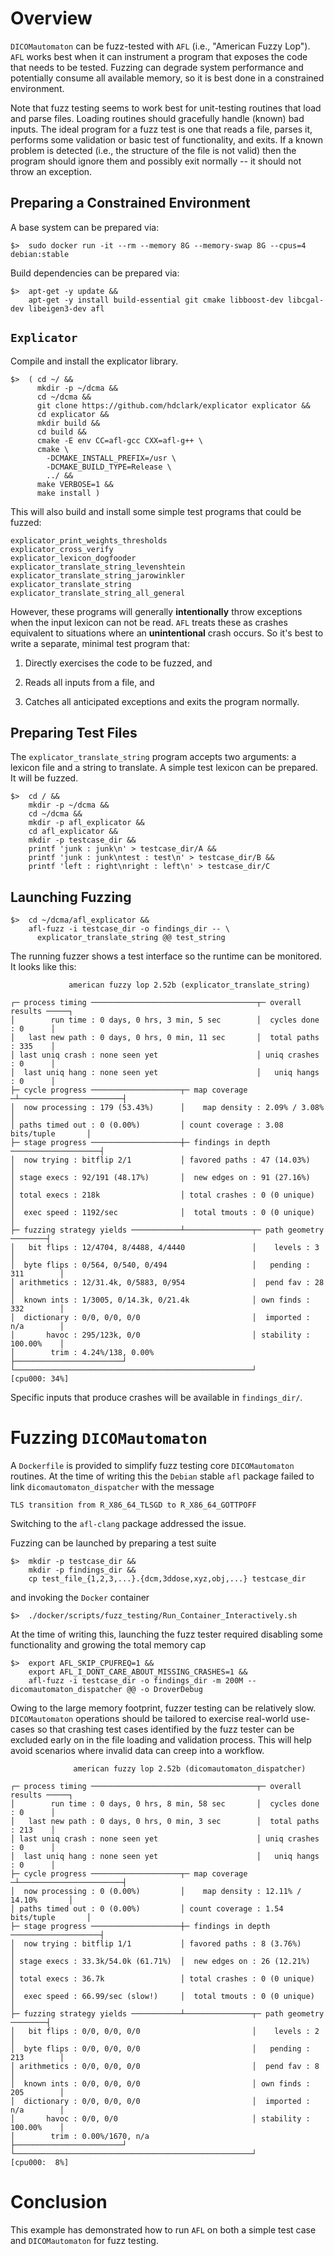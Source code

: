 
# Overview

`DICOMautomaton` can be fuzz-tested with `AFL` (i.e., "American Fuzzy Lop"). `AFL` works best when it can instrument a
program that exposes the code that needs to be tested. Fuzzing can degrade system performance and potentially consume
all available memory, so it is best done in a constrained environment.

Note that fuzz testing seems to work best for unit-testing routines that load and parse files. Loading routines should
gracefully handle (known) bad inputs. The ideal program for a fuzz test is one that reads a file, parses it, performs
some validation or basic test of functionality, and exits. If a known problem is detected (i.e., the structure of the
file is not valid) then the program should ignore them and possibly exit normally -- it should not throw an exception.

## Preparing a Constrained Environment

A base system can be prepared via:

    $>  sudo docker run -it --rm --memory 8G --memory-swap 8G --cpus=4 debian:stable

Build dependencies can be prepared via:

    $>  apt-get -y update && 
        apt-get -y install build-essential git cmake libboost-dev libcgal-dev libeigen3-dev afl

## `Explicator`

Compile and install the explicator library. 

    $>  ( cd ~/ && 
          mkdir -p ~/dcma && 
          cd ~/dcma && 
          git clone https://github.com/hdclark/explicator explicator && 
          cd explicator && 
          mkdir build && 
          cd build && 
          cmake -E env CC=afl-gcc CXX=afl-g++ \
          cmake \
            -DCMAKE_INSTALL_PREFIX=/usr \
            -DCMAKE_BUILD_TYPE=Release \
            ../ && 
          make VERBOSE=1 && 
          make install )

This will also build and install some simple test programs that could be fuzzed:

    explicator_print_weights_thresholds
    explicator_cross_verify
    explicator_lexicon_dogfooder
    explicator_translate_string_levenshtein
    explicator_translate_string_jarowinkler
    explicator_translate_string
    explicator_translate_string_all_general

However, these programs will generally **intentionally** throw exceptions when the input lexicon can not be read. `AFL`
treats these as crashes equivalent to situations where an **unintentional** crash occurs. So it's best to write a
separate, minimal test program that:

 1. Directly exercises the code to be fuzzed, and

 2. Reads all inputs from a file, and

 3. Catches all anticipated exceptions and exits the program normally.

## Preparing Test Files

The `explicator_translate_string` program accepts two arguments: a lexicon file and a string to translate.
A simple test lexicon can be prepared. It will be fuzzed.

    $>  cd / &&
        mkdir -p ~/dcma && 
        cd ~/dcma && 
        mkdir -p afl_explicator &&
        cd afl_explicator &&
        mkdir -p testcase_dir &&
        printf 'junk : junk\n' > testcase_dir/A &&
        printf 'junk : junk\ntest : test\n' > testcase_dir/B &&
        printf 'left : right\nright : left\n' > testcase_dir/C

## Launching Fuzzing

    $>  cd ~/dcma/afl_explicator &&
        afl-fuzz -i testcase_dir -o findings_dir -- \
          explicator_translate_string @@ test_string

The running fuzzer shows a test interface so the runtime can be monitored. It looks like this:

                 american fuzzy lop 2.52b (explicator_translate_string)
    
    ┌─ process timing ─────────────────────────────────────┬─ overall results ─────┐
    │        run time : 0 days, 0 hrs, 3 min, 5 sec        │  cycles done : 0      │
    │   last new path : 0 days, 0 hrs, 0 min, 11 sec       │  total paths : 335    │
    │ last uniq crash : none seen yet                      │ uniq crashes : 0      │
    │  last uniq hang : none seen yet                      │   uniq hangs : 0      │
    ├─ cycle progress ────────────────────┬─ map coverage ─┴───────────────────────┤
    │  now processing : 179 (53.43%)      │    map density : 2.09% / 3.08%         │
    │ paths timed out : 0 (0.00%)         │ count coverage : 3.08 bits/tuple       │
    ├─ stage progress ────────────────────┼─ findings in depth ────────────────────┤
    │  now trying : bitflip 2/1           │ favored paths : 47 (14.03%)            │
    │ stage execs : 92/191 (48.17%)       │  new edges on : 91 (27.16%)            │
    │ total execs : 218k                  │ total crashes : 0 (0 unique)           │
    │  exec speed : 1192/sec              │  total tmouts : 0 (0 unique)           │
    ├─ fuzzing strategy yields ───────────┴───────────────┬─ path geometry ────────┤
    │   bit flips : 12/4704, 8/4488, 4/4440               │    levels : 3          │
    │  byte flips : 0/564, 0/540, 0/494                   │   pending : 311        │
    │ arithmetics : 12/31.4k, 0/5883, 0/954               │  pend fav : 28         │
    │  known ints : 1/3005, 0/14.3k, 0/21.4k              │ own finds : 332        │
    │  dictionary : 0/0, 0/0, 0/0                         │  imported : n/a        │
    │       havoc : 295/123k, 0/0                         │ stability : 100.00%    │
    │        trim : 4.24%/138, 0.00%                      ├────────────────────────┘
    └─────────────────────────────────────────────────────┘          [cpu000: 34%]
    
Specific inputs that produce crashes will be available in `findings_dir/`.

# Fuzzing `DICOMautomaton`

A `Dockerfile` is provided to simplify fuzz testing core `DICOMautomaton` routines. At the time of writing this the
`Debian` stable `afl` package failed to link `dicomautomaton_dispatcher` with the message

    TLS transition from R_X86_64_TLSGD to R_X86_64_GOTTPOFF

Switching to the `afl-clang` package addressed the issue.

Fuzzing can be launched by preparing a test suite

    $>  mkdir -p testcase_dir &&
        mkdir -p findings_dir &&
        cp test_file_{1,2,3,...}.{dcm,3ddose,xyz,obj,...} testcase_dir

and invoking the `Docker` container

    $>  ./docker/scripts/fuzz_testing/Run_Container_Interactively.sh 

At the time of writing this, launching the fuzz tester required disabling some functionality and growing the total
memory cap

    $>  export AFL_SKIP_CPUFREQ=1 &&
        export AFL_I_DONT_CARE_ABOUT_MISSING_CRASHES=1 &&
        afl-fuzz -i testcase_dir -o findings_dir -m 200M -- dicomautomaton_dispatcher @@ -o DroverDebug

Owing to the large memory footprint, fuzzer testing can be relatively slow. `DICOMautomaton` operations
should be tailored to exercise real-world use-cases so that crashing test cases identified by the fuzz tester can be
excluded early on in the file loading and validation process. This will help avoid scenarios where invalid data can
creep into a workflow.

                  american fuzzy lop 2.52b (dicomautomaton_dispatcher)

    ┌─ process timing ─────────────────────────────────────┬─ overall results ─────┐
    │        run time : 0 days, 0 hrs, 8 min, 58 sec       │  cycles done : 0      │
    │   last new path : 0 days, 0 hrs, 0 min, 3 sec        │  total paths : 213    │
    │ last uniq crash : none seen yet                      │ uniq crashes : 0      │
    │  last uniq hang : none seen yet                      │   uniq hangs : 0      │
    ├─ cycle progress ────────────────────┬─ map coverage ─┴───────────────────────┤
    │  now processing : 0 (0.00%)         │    map density : 12.11% / 14.10%       │
    │ paths timed out : 0 (0.00%)         │ count coverage : 1.54 bits/tuple       │
    ├─ stage progress ────────────────────┼─ findings in depth ────────────────────┤
    │  now trying : bitflip 1/1           │ favored paths : 8 (3.76%)              │
    │ stage execs : 33.3k/54.0k (61.71%)  │  new edges on : 26 (12.21%)            │
    │ total execs : 36.7k                 │ total crashes : 0 (0 unique)           │
    │  exec speed : 66.99/sec (slow!)     │  total tmouts : 0 (0 unique)           │
    ├─ fuzzing strategy yields ───────────┴───────────────┬─ path geometry ────────┤
    │   bit flips : 0/0, 0/0, 0/0                         │    levels : 2          │
    │  byte flips : 0/0, 0/0, 0/0                         │   pending : 213        │
    │ arithmetics : 0/0, 0/0, 0/0                         │  pend fav : 8          │
    │  known ints : 0/0, 0/0, 0/0                         │ own finds : 205        │
    │  dictionary : 0/0, 0/0, 0/0                         │  imported : n/a        │
    │       havoc : 0/0, 0/0                              │ stability : 100.00%    │
    │        trim : 0.00%/1670, n/a                       ├────────────────────────┘
    └─────────────────────────────────────────────────────┘          [cpu000:  8%]

# Conclusion

This example has demonstrated how to run `AFL` on both a simple test case and `DICOMautomaton` for fuzz testing.

